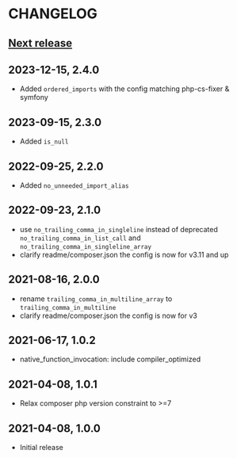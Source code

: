 CHANGELOG
=========

[Next release](https://github.com/mfn/php-cs-fixer-config/compare/2.4.0...master)
--------------

2023-12-15, 2.4.0
-----------------
- Added `ordered_imports` with the config matching php-cs-fixer & symfony

2023-09-15, 2.3.0
-----------------
- Added `is_null`

2022-09-25, 2.2.0
-----------------
- Added `no_unneeded_import_alias`

2022-09-23, 2.1.0
-----------------
- use `no_trailing_comma_in_singleline` instead of deprecated
  `no_trailing_comma_in_list_call` and `no_trailing_comma_in_singleline_array`
- clarify readme/composer.json the config is now for v3.11 and up

2021-08-16, 2.0.0
-----------------
- rename `trailing_comma_in_multiline_array` to `trailing_comma_in_multiline`
- clarify readme/composer.json the config is now for v3

2021-06-17, 1.0.2
-----------------
- native_function_invocation: include compiler_optimized

2021-04-08, 1.0.1
-----------------
- Relax composer php version constraint to >=7

2021-04-08, 1.0.0
-----------------
- Initial release

